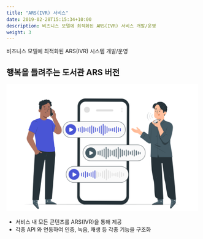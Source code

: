 ```yaml
---
title: "ARS(IVR) 서비스"
date: 2019-02-28T15:15:34+10:00
description: 비즈니스 모델에 최적화된 ARS(IVR) 서비스 개발/운영
weight: 3
---
```


비즈니스 모델에 최적화된 ARS(IVR) 시스템 개발/운영

## 행복을 들려주는 도서관 ARS 버전

<div class="d-block text-center"><img src="/images/services/ars/voice-chat-pana.svg" alt="ARS(IVR) 시스템 개발" style=" width: 500px;"  /></div>

- 서비스 내 모든 콘텐츠를 ARS(IVR)을 통해 제공
- 각종 API 와 연동하여 인증, 녹음, 재생 등 각종 기능을 구조화
